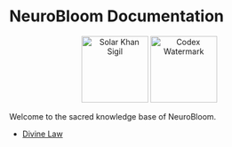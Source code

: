# NeuroBloom Documentation

<div align="center">
  <img src="https://solarkhan.example/sigil.png" alt="Solar Khan Sigil" width="120"/>
  <img src="https://solarkhan.example/codex-watermark.png" alt="Codex Watermark" width="120"/>
</div>

Welcome to the sacred knowledge base of NeuroBloom.

- [Divine Law](https://github.com/SolarKhan/NeuroBloom/blob/main/COVENANT.md)
